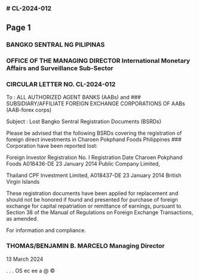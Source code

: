### # CL-2024-012

## Page 1

### BANGKO SENTRAL NG PILIPINAS

### OFFICE OF THE MANAGING DIRECTOR International Monetary Affairs and Surveillance Sub-Sector

### CIRCULAR LETTER NO. CL-2024-012

To : ALL AUTHORIZED AGENT BANKS (AABs) and ### SUBSIDIARY/AFFILIATE FOREIGN EXCHANGE CORPORATIONS OF AABs (AAB-forex corps)

Subject : Lost Bangko Sentral Registration Documents (BSRDs)

Please be advised that the following BSRDs covering the registration of foreign direct investments in Charoen Pokphand Foods Philippines ### Corporation have been reported lost:

Foreign Investor Registration No. I Registration Date Charoen Pokphand Foods A018436-DE 23 January 2014 Public Company Limited,

Thailand CPF Investment Limited, A018437-DE 23 January 2014 British Virgin Islands

These registration documents have been applied for replacement and should not be honored if found and presented for purchase of foreign exchange for capital repatriation or remittance of earnings, pursuant to Section 38 of the Manual of Regulations on Foreign Exchange Transactions, as amended.

For information and compliance.

### THOMAS/BENJAMIN B. MARCELO Managing Director

13 March 2024

. . . OS ec ee a @ © 